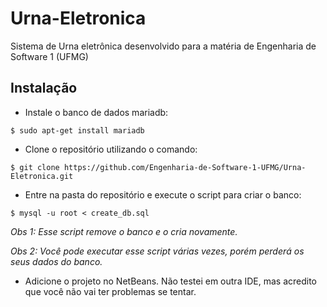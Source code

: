 # Urna-Eletronica

Sistema de Urna eletrônica desenvolvido para a matéria de Engenharia de Software 1 (UFMG)

## Instalação

- Instale o banco de dados mariadb:
```shell
$ sudo apt-get install mariadb
```

- Clone o repositório utilizando o comando:
```shell
$ git clone https://github.com/Engenharia-de-Software-1-UFMG/Urna-Eletronica.git
```

- Entre na pasta do repositório e execute o script para criar o banco:
```shell
$ mysql -u root < create_db.sql
```
*Obs 1: Esse script remove o banco e o cria novamente.*

*Obs 2: Você pode executar esse script várias vezes, porém perderá os seus dados do banco.*

- Adicione o projeto no NetBeans. Não testei em outra IDE, mas acredito que você não vai ter problemas se tentar.
